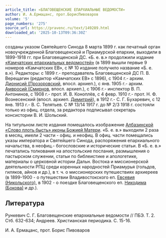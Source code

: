 ```yaml
---
article_title: «БЛАГОВЕЩЕНСКИЕ ЕПАРХИАЛЬНЫЕ ВЕДОМОСТИ»
author: И. А.Ермацанс, прот.БорисПивоваров
volume: '5'
page_numbers: '275'
source_url: https://pravenc.ru/text/149289.html
downloaded_at: '2025-10-13T09:36:30Z'
---
```


созданы указом Святейшего Синода 8 марта 1899 г. как печатный орган новоучрежденной Благовещенской и Приамурской епархии, выходили в 1899-1918 гг. при Благовещенской ДС. «Б. е. в.» продолжили издание [«Камчатских епархиальных ведомостей»](<https://pravenc.ru/text/ Камчатских епархиальных ведомостей .html>) (в 1899 вышли первые 9 номеров «Камчатских ЕВ», с № 10 издание получило название «Б. е. в.»). Редакторы: с 1899 г.- преподаватель Благовещенской ДС П. В. Верещагин (редактор «Камчатских ЕВ» с 1896), с 1904 г.- архим. [Дионисий (Прозоровский](<https://pravenc.ru/text/Дионисий (Прозоровский.html>), впосл. архиеп.), с янв. 1905 г.- архим. [Амвросий (Смирнов](<https://pravenc.ru/text/Амвросий (Смирнов.html>), впосл. архиеп.), с 1906 г.- инспектор В. П. Антонинов, с 1908 г.- прот. И. В. Коноплёв, с 4 февр. 1910 г.- прот. Н. Ф. Вознесенский (впосл. архиеп. [Димитрий](https://pravenc.ru/text/Димитрий.html)), в 1912 г.- С. Г. Бухаревич, с 12 янв. 1913 г.- В. С. Телятьев. С № 13/14 1917 г. до № 2/3 1918 г. состояли только из офиц. отдела, за редактора подписывал секретарь консистории В. И. Шольский.

На титульном листе издания помещалось изображение [Албазинской «Слово плоть бысть» иконы Божией Матери](<https://pravenc.ru/text/Албазинской  Слово плоть бысть  иконы Божией Матери.html>). «Б. е. в.» выходили 2 раза в месяц, имели 2 части - офиц. и неофиц. В офиц. части помещались указы императора и Святейшего Синода, распоряжения епархиального начальства, в неофиц.- богословские и исторические статьи. В «Б. е. в.» печатались толкования на апостольские послания, размышления о пастырском служении, статьи по библеистике и апологетике, материалы о церковной истории Дальн. Востока и миссионерской деятельности РПЦ среди коренных народностей Приамурья (гольдов, гиляков, айнов и др.), в т. ч. о миссионерских путешествиях архиереев (в 1899-1900 - о путешествии Владивостокского еп. [Евсевия (Никольского)](<https://pravenc.ru/text/Евсевия (Никольского).html>), в 1902 - о поездке Благовещенского еп. [Никодима (Бокова)](<https://pravenc.ru/text/Никодима (Бокова).html>) и др.).

## Литература

Рункевич С. Г. Благовещенские епархиальные ведомости // ПБЭ. Т. 2. Стб. 632-634; Андреев. Христианская периодика. С. 15-16.

И. А.  Ермацанс, прот.  Борис   Пивоваров
